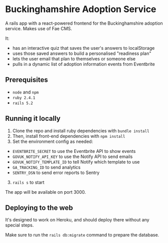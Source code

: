# Buckinghamshire Adoption Service

A rails app with a react-powered frontend for the Buckinghamshire adoption service. Makes use of Fae CMS.

It:

- has an interactive quiz that saves the user's answers to localStorage
- uses those saved answers to build a personalised "readiness plan"
- lets the user email that plan to themselves or someone else
- pulls in a dynamic list of adoption information events from Eventbrite

## Prerequisites

- `node` and `npm`
- `ruby 2.4.1`
- `rails 5.2`

## Running it locally

1. Clone the repo and install ruby dependencies with `bundle install`
2. Then, install front-end dependencies with `npm install`
2. Set the environment config as needed:
  - `EVENTBRITE_SECRET` to use the Eventbrite API to show events
  - `GOVUK_NOTIFY_API_KEY` to use the Notify API to send emails
  - `GOVUK_NOTIFY_TEMPLATE_ID` to tell Notify which template to use
  - `GA_TRACKING_ID` to send analytics
  - `SENTRY_DSN` to send error reports to Sentry
3. `rails s` to start

The app will be available on port 3000.

## Deploying to the web

It's designed to work on Heroku, and should deploy there without any special steps.

Make sure to run the `rails db:migrate` command to prepare the database.
